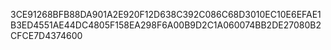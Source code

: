 3CE91268BFB88DA901A2E920F12D638C392C086C68D3010EC10E6EFAE1B3ED4551AE44DC4805F158EA298F6A00B9D2C1A060074BB2DE27080B2CFCE7D4374600
